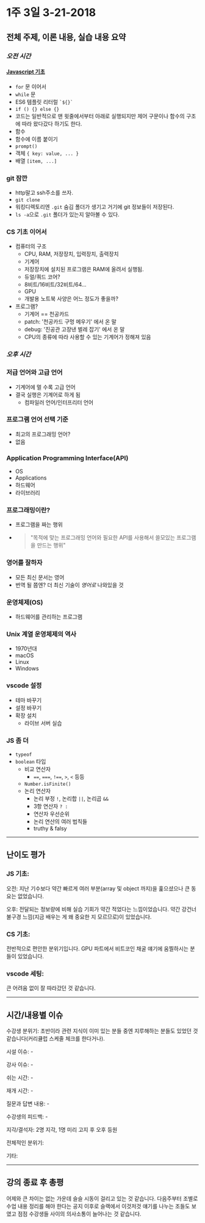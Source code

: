 # 1주 3일 3-21-2018
## 전체 주제, 이론 내용, 실습 내용 요약
### *오전 시간*
#### [Javascript 기초](https://helloworldjavascript.net/)
* `for` 문 이어서
* `while` 문
* ES6 템플릿 리터럴 ``` `${}` ```
* `if () {} else {}`
* 코드는 일반적으로 맨 윗줄에서부터 아래로 실행되지만 제어 구문이나 함수의 구조에 따라 왔다갔다 하기도 한다.
* 함수
* 함수에 이름 붙이기
* `prompt()`
* 객체 `{ key: value, ... }`
* 배열 `[item, ...]`
### git 잠깐
* http말고 ssh주소를 쓰자.
* `git clone`
* 워킹디렉토리엔 `.git` 숨김 폴더가 생기고 거기에 git 정보들이 저장된다.
* `ls -a`으로 `.git` 폴더가 있는지 알아볼 수 있다.
### CS 기초 이어서
* 컴퓨터의 구조
  * CPU, RAM, 저장장치, 입력장치, 출력장치
  * 기계어
  * 저장장치에 설치된 프로그램은 RAM에 올려서 실행됨.
  * 듀얼/쿼드 코어?
  * 8비트/16비트/32비트/64...
  * GPU
  * 개발용 노트북 사양은 어느 정도가 좋을까?
* 프로그램?
  * 기계어 == 천공카드
  * patch: '천공카드 구멍 메우기' 에서 온 말
  * debug: '진공관 고장낸 벌레 잡기' 에서 온 말
  * CPU의 종류에 따라 사용할 수 있는 기계어가 정해져 있음
### *오후 시간*
### 저급 언어와 고급 언어
* 기계어에 멀 수록 고급 언어
* 결국 실행은 기계어로 하게 됨
  * 컴파일러 언어/인터프리터 언어
### 프로그램 언어 선택 기준
* 최고의 프로그래밍 언어?
* 없음
### Application Programming Interface(API)
* OS
* Applications
* 하드웨어
* 라이브러리
### 프로그래밍이란?
* 프로그램을 짜는 행위
* > "목적에 맞는 프로그래밍 언어와 필요한 API를 사용해서 쓸모있는 프로그램을 만드는 행위"
### 영어를 잘하자
* 모든 최신 문서는 영어
* 번역 될 쯤엔? 더 최신 기술이 *영어로* 나와있을 것
### 운영체제(OS)
* 하드웨어를 관리하는 프로그램
### Unix 계열 운영체제의 역사
* 1970년대
* macOS
* Linux
* Windows
### vscode 설정
* 테마 바꾸기
* 설정 바꾸기
* 확장 설치
  * 라이브 서버 실습
### JS 좀 더
* `typeof`
* `boolean` 타입
  * 비교 연산자
    * `==`, `===`, `!==`, `>`, `<` 등등
  * `Number.isFinite()`
  * 논리 연산자
    * 논리 부정 `!`, 논리합 `||`, 논리곱 `&&`
    * 3항 연산자 ` ? : `
    * 연산자 우선순위
    * 논리 연산의 여러 법칙들
    * truthy & falsy
___
## 난이도 평가
### JS 기초:
오전: 지난 기수보다 약간 빠르게 여러 부분(array 및 object 까지)을 훑으셨으나 큰 동요는 없었습니다.  

오후: 전달되는 정보량에 비해 실습 기회가 약간 적었다는 느낌이었습니다. 약간 강건너 불구경 느낌(지금 배우는 게 왜 중요한 지 모르므로)이 있었습니다.
### CS 기초:
전반적으로 편안한 분위기입니다. GPU 파트에서 비트코인 채굴 얘기에 움찔하시는 분들이 있었습니다.
### vscode 세팅:
큰 어려움 없이 잘 따라갔던 것 같습니다.
___
## 시간/내용별 이슈
수강생 분위기: 초반이라 관련 지식이 이미 있는 분들 중엔 지루해하는 분들도 있었던 것 같습니다(커리큘럽 스케줄 체크를 한다거나).

시설 이슈: -

강사 이슈: -

쉬는 시간: -

재개 시간: -

질문과 답변 내용: -

수강생의 피드백: -

지각/결석자: 2명 지각, 1명 미리 고지 후 오후 등원

전체적인 분위기: 

기타:
___
## 강의 종료 후 총평
어제와 큰 차이는 없는 가운데 슬슬 시동이 걸리고 있는 것 같습니다. 다음주부터 조별로 수업 내용 정리를 해야 한다는 공지 이후로 슬랙에서 이것저것 얘기를 나누는 조들도 보였고 점점 수강생들 사이의 의사소통이 늘어나는 것 같습니다.